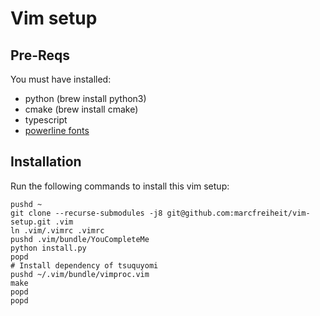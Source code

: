 # Vim setup

## Pre-Reqs

You must have installed:

- python (brew install python3)
- cmake (brew install cmake)
- typescript
- [powerline fonts](https://github.com/powerline/fonts)

## Installation

Run the following commands to install this vim setup:

```
pushd ~
git clone --recurse-submodules -j8 git@github.com:marcfreiheit/vim-setup.git .vim
ln .vim/.vimrc .vimrc
pushd .vim/bundle/YouCompleteMe
python install.py
popd
# Install dependency of tsuquyomi
pushd ~/.vim/bundle/vimproc.vim
make
popd
popd
```
